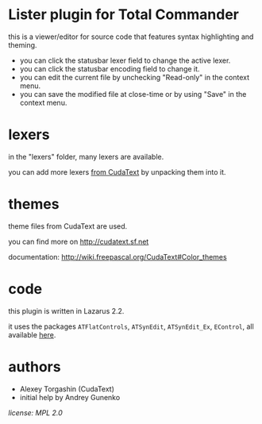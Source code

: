 # Lister plugin for Total Commander

this is a viewer/editor for source code that features syntax highlighting and theming.

- you can click the statusbar lexer field to change the active lexer.
- you can click the statusbar encoding field to change it.
- you can edit the current file by unchecking "Read-only" in the context menu.
- you can save the modified file at close-time or by using "Save" in the context menu.

lexers
======

in the "lexers" folder, many lexers are available.

you can add more lexers [from CudaText](http://sourceforge.net/projects/synwrite-addons/files/Lexers/) by unpacking them into it.

themes
======

theme files from CudaText are used.

you can find more on http://cudatext.sf.net

documentation: http://wiki.freepascal.org/CudaText#Color_themes

code
====

this plugin is written in Lazarus 2.2.

it uses the packages `ATFlatControls`, `ATSynEdit`, `ATSynEdit_Ex`, `EControl`, all available [here](https://github.com/alexey-t/).

authors
=======
  
- Alexey Torgashin (CudaText)
- initial help by Andrey Gunenko

*license: MPL 2.0*
